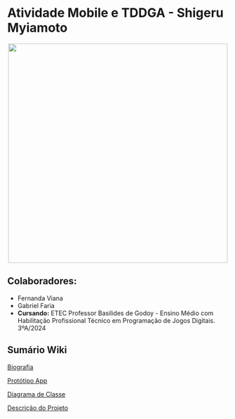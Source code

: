 # Atividade Mobile e TDDGA - Shigeru Myiamoto
<p align="center"><img width="500" src="https://github.com/user-attachments/assets/11f359be-7019-4f08-8c75-56336b9d20da">

## Colaboradores: 
- Fernanda Viana
- Gabriel Faria <br>
- **Cursando:** ETEC Professor Basilides de Godoy - Ensino Médio com Habilitação Profissional Técnico em Programação de Jogos Digitais. 3ºA/2024


## Sumário Wiki
<a href= "https://github.com/GabrielFaria-cyber/Shigeru-Miyamoto/wiki/Biografia:-Shigeru-Miyamoto"> Biografia <a>

<a href= "https://github.com/GabrielFaria-cyber/Shigeto-Miyamoto/wiki/Prot%C3%B3tipo-App"> Protótipo App <a>

<a href= "https://github.com/GabrielFaria-cyber/Shigeto-Miyamoto/wiki/Diagrama-de-Classe"> Diagrama de Classe <a>

<a href= "https://github.com/GabrielFaria-cyber/Shigeto-Miyamoto/wiki/Descri%C3%A7%C3%A3o-do-Projeto">  Descrição do Projeto <a> 
